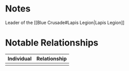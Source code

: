 # Notes
Leader of the [[Blue Crusade#Lapis Legion|Lapis Legion]]


# Notable Relationships
| Individual | Relationship |
| ---------- | ------------ |
|            |              |